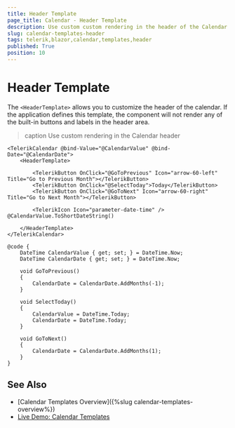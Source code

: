 ```yaml
---
title: Header Template
page_title: Calendar - Header Template
description: Use custom custom rendering in the header of the Calendar for Blazor.
slug: calendar-templates-header
tags: telerik,blazor,calendar,templates,header
published: True
position: 10
---
```


# Header Template

The `<HeaderTemplate>` allows you to customize the header of the calendar. If the application defines this template, the component will not render any of the built-in buttons and labels in the header area.

>caption Use custom rendering in the Calendar header

````CSHTML
<TelerikCalendar @bind-Value="@CalendarValue" @bind-Date="@CalendarDate">
    <HeaderTemplate>

        <TelerikButton OnClick="@GoToPrevious" Icon="arrow-60-left" Title="Go to Previous Month"></TelerikButton>
        <TelerikButton OnClick="@SelectToday">Today</TelerikButton>
        <TelerikButton OnClick="@GoToNext" Icon="arrow-60-right" Title="Go to Next Month"></TelerikButton>

        <TelerikIcon Icon="parameter-date-time" /> @CalendarValue.ToShortDateString()

    </HeaderTemplate>
</TelerikCalendar>

@code {
    DateTime CalendarValue { get; set; } = DateTime.Now;
    DateTime CalendarDate { get; set; } = DateTime.Now;

    void GoToPrevious()
    {
        CalendarDate = CalendarDate.AddMonths(-1);
    }

    void SelectToday()
    {
        CalendarValue = DateTime.Today;
        CalendarDate = DateTime.Today;
    }

    void GoToNext()
    {
        CalendarDate = CalendarDate.AddMonths(1);
    }
}
````


## See Also

* [Calendar Templates Overview]({%slug calendar-templates-overview%})
* [Live Demo: Calendar Templates](https://demos.telerik.com/blazor-ui/calendar/templates)
